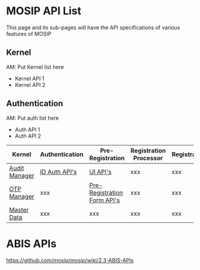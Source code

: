 # MOSIP API List
This page and its sub-pages will have the API specifications of various features of MOSIP

## Kernel
AM: Put Kernel list here
* Kernel API 1
* Kernel API 2

## Authentication
AM: Put auth list here
* Auth API 1
* Auth API 2

Kernel | Authentication | Pre-Registration | Registration Processor | Registration
-------|----------------|------------------|------------------------|-------------
[Audit Manager](https://github.com/mosip/mosip/wiki/2.1-Audit-Manager) | [ID Auth API's](https://github.com/mosip/mosip/wiki/2.4-ID-Authentication-APIs) | [UI API's](https://github.com/mosip/mosip/wiki/2.7-Pre-Registration-UI-APIs) | xxx | xxx
[OTP Manager](https://github.com/mosip/mosip/wiki/2.2-OTP-Manager) | xxx | [Pre-Registration Form API's](https://github.com/mosip/mosip/wiki/2.8-Pre-Registration-Form-APIs)| xxx | xxx | xxx
[Master Data](https://github.com/mosip/mosip/wiki/2.3-Master-data-APIs) | xxx | xxx | xxx | xxx | xxx

# ABIS APIs

https://github.com/mosip/mosip/wiki/2.3-ABIS-APIs
